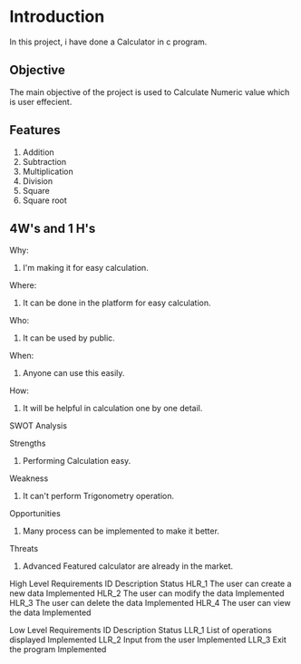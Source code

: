 # Introduction

   In this project, i have done a Calculator in c program.

## Objective

   The main objective of the project is used to Calculate Numeric value which is user effecient.
   
## Features

1.	Addition
2.	Subtraction
3.	Multiplication
4.	Division
5.	Square
6.	Square root

## 4W's and 1 H's

Why:
1.	I'm making it for easy calculation.

Where:
1.	It can be done in the platform for easy calculation.

Who:
1.	It can be used by public.

When:
1.	Anyone can use this easily.

How:
1.	It will be helpful in calculation one by one detail.

SWOT Analysis

Strengths
1.	Performing Calculation easy.

Weakness
1.	It can't perform Trigonometry operation.

Opportunities
1.	Many process can be implemented to make it better.

Threats
1.	Advanced Featured calculator are already in the market.

High Level Requirements
ID	Description	Status
HLR_1	The user can create a new data	Implemented
HLR_2	The user can modify the data	Implemented
HLR_3	The user can delete the data	Implemented
HLR_4	The user can view the data	Implemented

Low Level Requirements
ID	Description	Status
LLR_1	List of operations displayed	Implemented
LLR_2	Input from the user	Implemented
LLR_3	Exit the program	Implemented

